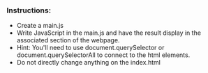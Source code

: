 ### Instructions:
  - Create a main.js
  - Write JavaScript in the main.js and have the result display in the associated section of the webpage.
  - Hint: You'll need to use document.querySelector or document.querySelectorAll to connect to the html elements.
  - Do not directly change anything on the index.html
